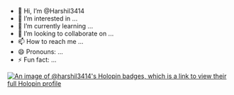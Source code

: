 - 👋 Hi, I’m @Harshil3414
- 👀 I’m interested in ...
- 🌱 I’m currently learning ...
- 💞️ I’m looking to collaborate on ...
- 📫 How to reach me ...
- 😄 Pronouns: ...
- ⚡ Fun fact: ...

<!---
Harshil3414/Harshil3414 is a ✨ special ✨ repository because its `README.md` (this file) appears on your GitHub profile.
You can click the Preview link to take a look at your changes.
--->
[![An image of @harshil3414's Holopin badges, which is a link to view their full Holopin profile](https://holopin.me/harshil3414)](https://holopin.io/@harshil3414)
